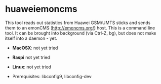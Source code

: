 huaweiemoncms
========
This tool reads out statistics from Huawei GSM/UMTS sticks and sends them to an emonCMS (http://emoncms.org/) host.
This is a command line tool. 
It can be brought into background (via Ctrl-Z, bg), but does not make itself into a daemon - yet.

* **MacOSX**: not yet tried
* **Raspi** not yet tried
* **Linux**: not yet tried

* Prerequisites: libconfig9, libconfig-dev

